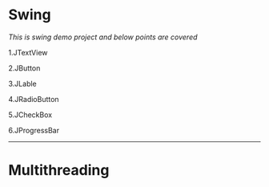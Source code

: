 # Swing #

_This is swing demo project and below points are covered_

1.JTextView

2.JButton

3.JLable

4.JRadioButton

5.JCheckBox

6.JProgressBar

------------------------------------------------------------------------------------------------------------------------------------------

# Multithreading #
